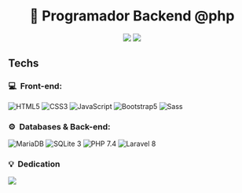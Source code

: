 <h1 align="center">🥇 Programador Backend @php</h1>

<p align="center">
    <a href="mailto:walisson.aguirra@gmail.com"><img src="https://img.shields.io/badge/Gmail-D14836?style=for-the-badge&logo=gmail&logoColor=white"/></a>
    <a href="https://www.linkedin.com/in/walissonaguirra"><img src="https://img.shields.io/badge/Linkedin-0077B5?style=for-the-badge&logo=linkedin&logoColor=white"/></a>
</p>

## Techs

<h3>💻 &nbsp;Front-end:</h3>

![HTML5](https://img.shields.io/badge/-HTML%205-333333?style=for-the-badge&logo=HTML5)
![CSS3](https://img.shields.io/badge/-CSS%203-333333?style=for-the-badge&logo=CSS3&logoColor=1572B6)
![JavaScript](https://img.shields.io/badge/-JavaScript-333333?style=for-the-badge&logo=javascript)
![Bootstrap5](https://img.shields.io/badge/-Bootstrap%205-333333?style=for-the-badge&logo=bootstrap)
![Sass](https://img.shields.io/badge/-Sass-333333?style=for-the-badge&logo=sass)

<h3>⚙️ &nbsp;Databases & Back-end:</h3>

![MariaDB](https://img.shields.io/badge/-Maria%20DB-333333?style=for-the-badge&logo=mariadb)
![SQLite 3](https://img.shields.io/badge/-SQLite%203-333333?style=for-the-badge&logo=sqlite)
![PHP 7.4](https://img.shields.io/badge/-PHP%207.4-333333?style=for-the-badge&logo=php)
![Laravel 8](https://img.shields.io/badge/-Laravel%208-333333?style=for-the-badge&logo=laravel)

<h3>💡 &nbsp;Dedication</h3>

<img src="https://github-readme-stats.vercel.app/api?username=walissonaguirra&show_icons=true&hide=issues,stars"/>
